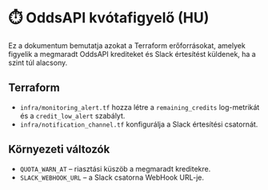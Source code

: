 # ⏱️ OddsAPI kvótafigyelő (HU)

Ez a dokumentum bemutatja azokat a Terraform erőforrásokat, amelyek figyelik a megmaradt OddsAPI krediteket és Slack értesítést küldenek, ha a szint túl alacsony.

## Terraform
- `infra/monitoring_alert.tf` hozza létre a `remaining_credits` log-metrikát és a `credit_low_alert` szabályt.
- `infra/notification_channel.tf` konfigurálja a Slack értesítési csatornát.

## Környezeti változók
- `QUOTA_WARN_AT` – riasztási küszöb a megmaradt kreditekre.
- `SLACK_WEBHOOK_URL` – a Slack csatorna WebHook URL-je.
